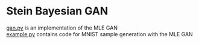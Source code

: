 # Stein Bayesian GAN

[gan.py](https://github.com/ysaibhargav/sbgan/blob/master/gan.py) is an implementation of the MLE GAN  
[example.py](https://github.com/ysaibhargav/sbgan/blob/master/example.py) contains code for MNIST sample generation with the MLE GAN
